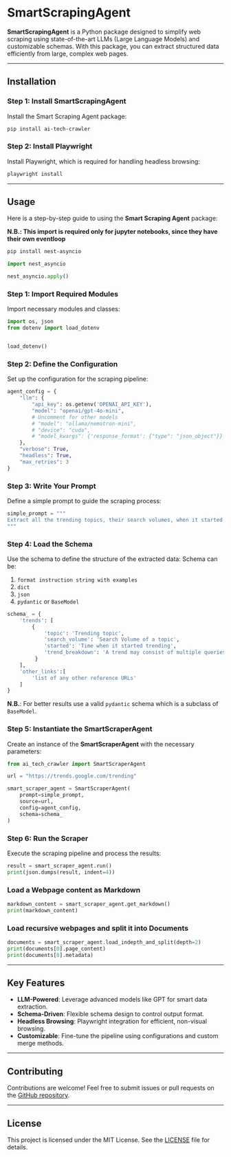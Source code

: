 # SmartScrapingAgent

**SmartScrapingAgent** is a Python package designed to simplify web scraping using state-of-the-art LLMs (Large Language Models) and customizable schemas. With this package, you can extract structured data efficiently from large, complex web pages.

---

## Installation

### Step 1: Install SmartScrapingAgent
Install the Smart Scraping Agent package:
```bash
pip install ai-tech-crawler
```


### Step 2: Install Playwright
Install Playwright, which is required for handling headless browsing:
```bash
playwright install
```

---

## Usage
Here is a step-by-step guide to using the **Smart Scraping Agent** package:

**N.B.: This import is required only for jupyter notebooks, since they have their own eventloop**
```bash
pip install nest-asyncio
```

```python
import nest_asyncio

nest_asyncio.apply()
```


### Step 1: Import Required Modules
Import necessary modules and classes:
```python
import os, json
from dotenv import load_dotenv


load_dotenv()
```


### Step 2: Define the Configuration
Set up the configuration for the scraping pipeline:
```python
agent_config = {
    "llm": {
        "api_key": os.getenv('OPENAI_API_KEY'),
        "model": "openai/gpt-4o-mini",
        # Uncomment for other models
        # "model": "ollama/nemotron-mini",
        # "device": "cuda",
        # "model_kwargs": {'response_format': {"type": "json_object"}}
    },
    "verbose": True,
    "headless": True,
    "max_retries": 3
}
```

### Step 3: Write Your Prompt
Define a simple prompt to guide the scraping process:
```python
simple_prompt = """
Extract all the trending topics, their search volumes, when it started trending and the trend breakdown from the website's content.
"""
```

### Step 4: Load the Schema
Use the schema to define the structure of the extracted data:
Schema can be:
1. `format instruction string with examples`
2. `dict`
3. `json`
4. `pydantic` or `BaseModel`

```python
schema_ = {
    'trends': [
        {
            'topic': 'Trending topic',
            'search_volume': 'Search Volume of a topic',
            'started': 'Time when it started trending',
            'trend_breakdown': 'A trend may consist of multiple queries that are variants of the same search or considered to be related. Trend breakdown details these queries.'
         }
    ],
    'other_links':[
        'list of any other reference URLs'
    ]
}
```

**N.B.**: For better results use a valid `pydantic` schema which is a subclass of `BaseModel`.

### Step 5: Instantiate the SmartScraperAgent
Create an instance of the **SmartScraperAgent** with the necessary parameters:
```python
from ai_tech_crawler import SmartScraperAgent

url = "https://trends.google.com/trending"

smart_scraper_agent = SmartScraperAgent(
    prompt=simple_prompt,
    source=url,
    config=agent_config,
    schema=schema_
)
```

### Step 6: Run the Scraper
Execute the scraping pipeline and process the results:
```python
result = smart_scraper_agent.run()
print(json.dumps(result, indent=4))
```

### Load a Webpage content as Markdown
```python
markdown_content = smart_scraper_agent.get_markdown()
print(markdown_content)
```

### Load recursive webpages and split it into Documents
```python
documents = smart_scraper_agent.load_indepth_and_split(depth=2)
print(documents[0].page_content)
print(documents[0].metadata)
```

---

## Key Features
- **LLM-Powered**: Leverage advanced models like GPT for smart data extraction.
- **Schema-Driven**: Flexible schema design to control output format.
- **Headless Browsing**: Playwright integration for efficient, non-visual browsing.
- **Customizable**: Fine-tune the pipeline using configurations and custom merge methods.

---

## Contributing
Contributions are welcome! Feel free to submit issues or pull requests on the [GitHub repository](https://github.com/AI-TECH-SOLUTIONS-LTD/smart-scraping-agent).

---

## License
This project is licensed under the MIT License. See the [LICENSE](./LICENSE) file for details.
